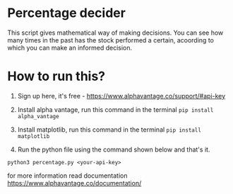 # Percentage decider
This script gives mathematical way of making decisions. You can see how many times in the past has the stock performed a certain, acoording to which you can make an informed decision.

# How to run this?
1) Sign up here, it's free - https://www.alphavantage.co/support/#api-key

2) Install alpha vantage, run this command in the terminal
    `pip install alpha_vantage `
    
3) Install matplotlib, run this command in the terminal
     `pip install matplotlib`
     

4) Run the python file using the command shown below and that's it.
```
python3 percentage.py <your-api-key>
```

for more information read documentation https://www.alphavantage.co/documentation/
